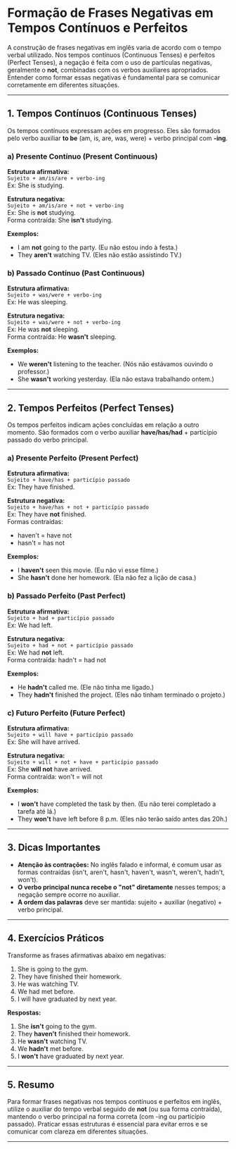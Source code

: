 
# Formação de Frases Negativas em Tempos Contínuos e Perfeitos

A construção de frases negativas em inglês varia de acordo com o tempo verbal utilizado. Nos tempos contínuos (Continuous Tenses) e perfeitos (Perfect Tenses), a negação é feita com o uso de partículas negativas, geralmente o **not**, combinadas com os verbos auxiliares apropriados. Entender como formar essas negativas é fundamental para se comunicar corretamente em diferentes situações.

---

## 1. Tempos Contínuos (Continuous Tenses)

Os tempos contínuos expressam ações em progresso. Eles são formados pelo verbo auxiliar **to be** (am, is, are, was, were) + verbo principal com **-ing**.

### a) Presente Contínuo (Present Continuous)

**Estrutura afirmativa:**  
`Sujeito + am/is/are + verbo-ing`  
Ex: She is studying.

**Estrutura negativa:**  
`Sujeito + am/is/are + not + verbo-ing`  
Ex: She is **not** studying.  
Forma contraída: She **isn't** studying.

**Exemplos:**
- I am **not** going to the party. (Eu não estou indo à festa.)
- They **aren't** watching TV. (Eles não estão assistindo TV.)

### b) Passado Contínuo (Past Continuous)

**Estrutura afirmativa:**  
`Sujeito + was/were + verbo-ing`  
Ex: He was sleeping.

**Estrutura negativa:**  
`Sujeito + was/were + not + verbo-ing`  
Ex: He was **not** sleeping.  
Forma contraída: He **wasn't** sleeping.

**Exemplos:**
- We **weren't** listening to the teacher. (Nós não estávamos ouvindo o professor.)
- She **wasn't** working yesterday. (Ela não estava trabalhando ontem.)

---

## 2. Tempos Perfeitos (Perfect Tenses)

Os tempos perfeitos indicam ações concluídas em relação a outro momento. São formados com o verbo auxiliar **have/has/had** + particípio passado do verbo principal.

### a) Presente Perfeito (Present Perfect)

**Estrutura afirmativa:**  
`Sujeito + have/has + particípio passado`  
Ex: They have finished.

**Estrutura negativa:**  
`Sujeito + have/has + not + particípio passado`  
Ex: They have **not** finished.  
Formas contraídas:  
- haven't = have not  
- hasn't = has not

**Exemplos:**
- I **haven't** seen this movie. (Eu não vi esse filme.)
- She **hasn't** done her homework. (Ela não fez a lição de casa.)

### b) Passado Perfeito (Past Perfect)

**Estrutura afirmativa:**  
`Sujeito + had + particípio passado`  
Ex: We had left.

**Estrutura negativa:**  
`Sujeito + had + not + particípio passado`  
Ex: We had **not** left.  
Forma contraída: hadn't = had not

**Exemplos:**
- He **hadn't** called me. (Ele não tinha me ligado.)
- They **hadn't** finished the project. (Eles não tinham terminado o projeto.)

### c) Futuro Perfeito (Future Perfect)

**Estrutura afirmativa:**  
`Sujeito + will have + particípio passado`  
Ex: She will have arrived.

**Estrutura negativa:**  
`Sujeito + will + not + have + particípio passado`  
Ex: She **will not** have arrived.  
Forma contraída: won't = will not

**Exemplos:**
- I **won't** have completed the task by then. (Eu não terei completado a tarefa até lá.)
- They **won't** have left before 8 p.m. (Eles não terão saído antes das 20h.)

---

## 3. Dicas Importantes

- **Atenção às contrações:** No inglês falado e informal, é comum usar as formas contraídas (isn't, aren't, hasn't, haven't, wasn't, weren't, hadn't, won't).
- **O verbo principal nunca recebe o "not" diretamente** nesses tempos; a negação sempre ocorre no auxiliar.
- **A ordem das palavras** deve ser mantida: sujeito + auxiliar (negativo) + verbo principal.

---

## 4. Exercícios Práticos

Transforme as frases afirmativas abaixo em negativas:

1. She is going to the gym.  
2. They have finished their homework.  
3. He was watching TV.  
4. We had met before.  
5. I will have graduated by next year.

**Respostas:**

1. She **isn't** going to the gym.
2. They **haven't** finished their homework.
3. He **wasn't** watching TV.
4. We **hadn't** met before.
5. I **won't** have graduated by next year.

---

## 5. Resumo

Para formar frases negativas nos tempos contínuos e perfeitos em inglês, utilize o auxiliar do tempo verbal seguido de **not** (ou sua forma contraída), mantendo o verbo principal na forma correta (com -ing ou particípio passado). Praticar essas estruturas é essencial para evitar erros e se comunicar com clareza em diferentes situações.

---
```